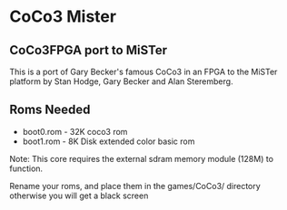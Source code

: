 # CoCo3 Mister


## CoCo3FPGA port to MiSTer

This is a port of Gary Becker's famous CoCo3 in an FPGA to the MiSTer platform by Stan Hodge, Gary Becker and Alan Steremberg.

## Roms Needed

* boot0.rom - 32K coco3 rom
* boot1.rom - 8K Disk extended color basic rom

Note: This core requires the external sdram memory module (128M) to function.

Rename your roms, and place them in the games/CoCo3/ directory
otherwise you will get a black screen




